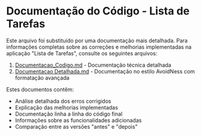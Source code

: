 # Documentação do Código - Lista de Tarefas

Este arquivo foi substituído por uma documentação mais detalhada. Para informações completas sobre as correções e melhorias implementadas na aplicação "Lista de Tarefas", consulte os seguintes arquivos:

1. [Documentacao_Codigo.md](Documentacao_Codigo.md) - Documentação técnica detalhada
2. [Documentacao Detalhada.md](Documentacao%20Detalhada.md) - Documentação no estilo AvoidNess com formatação avançada

Estes documentos contêm:
- Análise detalhada dos erros corrigidos
- Explicação das melhorias implementadas
- Documentação linha a linha do código final
- Informações sobre as funcionalidades adicionadas
- Comparação entre as versões "antes" e "depois"